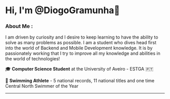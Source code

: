 # Hi, I'm @DiogoGramunha👋

### About Me :

I am driven by curiosity and I desire to keep learning to have the ability to solve as many problems as possible. I am a student who dives head first into the world of Backend and Mobile Development knowledge. It is by passionately working that I try to improve all my knowledge and abilities in the world of technologies!

🎓 **Computer Science Student** at the University of Aveiro - ESTGA 🇵🇹 

🏅 **Swimming Athlete** - 5 national records, 11 national titles and one time Central North Swimmer of the Year

---
<!--
**DiogoGramunha/DiogoGramunha** is a ✨ _special_ ✨ repository because its `README.md` (this file) appears on your GitHub profile.

Here are some ideas to get you started:

- 🔭 I’m currently working on ...
- 🌱 I’m currently learning ...
- 👯 I’m looking to collaborate on ...
- 🤔 I’m looking for help with ...
- 💬 Ask me about ...
- 📫 How to reach me: ...
- 😄 Pronouns: ...
- ⚡ Fun fact: ...
-->

